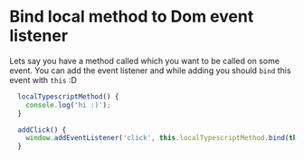 # Bind local method to Dom event listener

Lets say you have a method called which you want to be called on some event. You can add the event listener and while adding you should `bind` this event with `this` :D 

```ts
  localTypescriptMethod() {
    console.log('hi :)');
  }

  addClick() {
    window.addEventListener('click', this.localTypescriptMethod.bind(this));
  }
```

